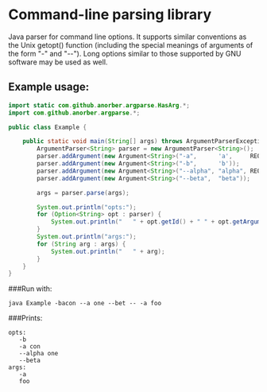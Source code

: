 Command-line parsing library
============================

Java parser for command line options. It supports similar conventions
as the Unix getopt() function (including the special meanings of arguments
of the form "-" and "--"). Long options similar to those supported by GNU
software may be used as well.

Example usage:
--------------

```Java
import static com.github.anorber.argparse.HasArg.*;
import com.github.anorber.argparse.*;

public class Example {

	public static void main(String[] args) throws ArgumentParserException {
		ArgumentParser<String> parser = new ArgumentParser<String>();
		parser.addArgument(new Argument<String>("-a",      'a',     REQUIRED_ARGUMENT));
		parser.addArgument(new Argument<String>("-b",      'b'));
		parser.addArgument(new Argument<String>("--alpha", "alpha", REQUIRED_ARGUMENT));
		parser.addArgument(new Argument<String>("--beta",  "beta"));

		args = parser.parse(args);

		System.out.println("opts:");
		for (Option<String> opt : parser) {
			System.out.println("   " + opt.getId() + " " + opt.getArgument());
		}
		System.out.println("args:");
		for (String arg : args) {
			System.out.println("   " + arg);
		}
	}
}
```

###Run with:
```
java Example -bacon --a one --bet -- -a foo
```

###Prints:
```
opts:
   -b 
   -a con
   --alpha one
   --beta 
args:
   -a
   foo
```
